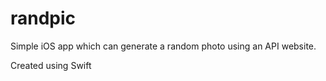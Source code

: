 # randpic
Simple iOS app which can generate a random photo using an API website.

Created using Swift
